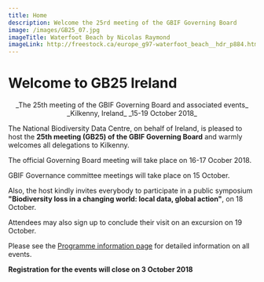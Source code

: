 ```yaml
---
title: Home
description: Welcome the 25rd meeting of the GBIF Governing Board 
image: /images/GB25_07.jpg
imageTitle: Waterfoot Beach by Nicolas Raymond
imageLink: http://freestock.ca/europe_g97-waterfoot_beach__hdr_p884.html
---
```


# Welcome to GB25 Ireland 

<p align="center">_The 25th meeting of the GBIF Governing Board and associated events_
_Kilkenny, Ireland_
_15-19 October 2018_</p>

The National Biodiversity Data Centre, on behalf of Ireland, is pleased to host the **25th meeting (GB25) of the GBIF Governing Board** and warmly welcomes all delegations to Kilkenny. 

The official Governing Board meeting will take place on 16-17 Ocober 2018. 

GBIF Governance committee meetings will take place on 15 October. 

Also, the host kindly invites everybody to participate in a public symposium **"Biodiversity loss in a changing world: local data, global action"**, on 18 October. 

Attendees may also sign up to conclude their visit on an excursion on 19 October. 

Please see the [Programme information page](/programme/) for detailed information on all events. 

**Registration for the events will close on 3 October 2018**

